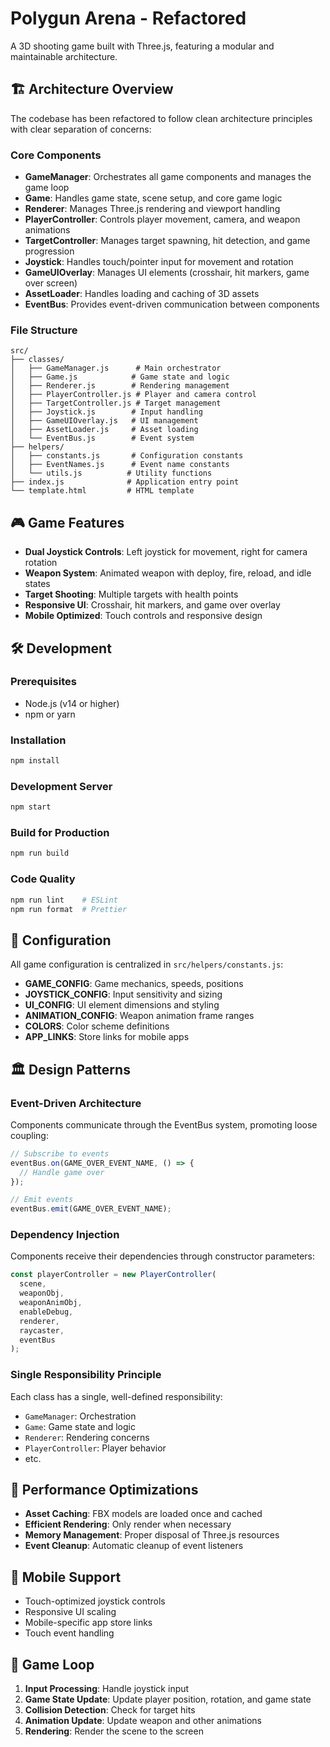 # Polygun Arena - Refactored

A 3D shooting game built with Three.js, featuring a modular and maintainable architecture.

## 🏗️ Architecture Overview

The codebase has been refactored to follow clean architecture principles with clear separation of concerns:

### Core Components

- **GameManager**: Orchestrates all game components and manages the game loop
- **Game**: Handles game state, scene setup, and core game logic
- **Renderer**: Manages Three.js rendering and viewport handling
- **PlayerController**: Controls player movement, camera, and weapon animations
- **TargetController**: Manages target spawning, hit detection, and game progression
- **Joystick**: Handles touch/pointer input for movement and rotation
- **GameUIOverlay**: Manages UI elements (crosshair, hit markers, game over screen)
- **AssetLoader**: Handles loading and caching of 3D assets
- **EventBus**: Provides event-driven communication between components

### File Structure

```
src/
├── classes/
│   ├── GameManager.js      # Main orchestrator
│   ├── Game.js            # Game state and logic
│   ├── Renderer.js        # Rendering management
│   ├── PlayerController.js # Player and camera control
│   ├── TargetController.js # Target management
│   ├── Joystick.js        # Input handling
│   ├── GameUIOverlay.js   # UI management
│   ├── AssetLoader.js     # Asset loading
│   └── EventBus.js        # Event system
├── helpers/
│   ├── constants.js       # Configuration constants
│   ├── EventNames.js      # Event name constants
│   └── utils.js          # Utility functions
├── index.js              # Application entry point
└── template.html         # HTML template
```

## 🎮 Game Features

- **Dual Joystick Controls**: Left joystick for movement, right for camera rotation
- **Weapon System**: Animated weapon with deploy, fire, reload, and idle states
- **Target Shooting**: Multiple targets with health points
- **Responsive UI**: Crosshair, hit markers, and game over overlay
- **Mobile Optimized**: Touch controls and responsive design

## 🛠️ Development

### Prerequisites

- Node.js (v14 or higher)
- npm or yarn

### Installation

```bash
npm install
```

### Development Server

```bash
npm start
```

### Build for Production

```bash
npm run build
```

### Code Quality

```bash
npm run lint    # ESLint
npm run format  # Prettier
```

## 🔧 Configuration

All game configuration is centralized in `src/helpers/constants.js`:

- **GAME_CONFIG**: Game mechanics, speeds, positions
- **JOYSTICK_CONFIG**: Input sensitivity and sizing
- **UI_CONFIG**: UI element dimensions and styling
- **ANIMATION_CONFIG**: Weapon animation frame ranges
- **COLORS**: Color scheme definitions
- **APP_LINKS**: Store links for mobile apps

## 🏛️ Design Patterns

### Event-Driven Architecture

Components communicate through the EventBus system, promoting loose coupling:

```javascript
// Subscribe to events
eventBus.on(GAME_OVER_EVENT_NAME, () => {
  // Handle game over
});

// Emit events
eventBus.emit(GAME_OVER_EVENT_NAME);
```

### Dependency Injection

Components receive their dependencies through constructor parameters:

```javascript
const playerController = new PlayerController(
  scene,
  weaponObj,
  weaponAnimObj,
  enableDebug,
  renderer,
  raycaster,
  eventBus
);
```

### Single Responsibility Principle

Each class has a single, well-defined responsibility:

- `GameManager`: Orchestration
- `Game`: Game state and logic
- `Renderer`: Rendering concerns
- `PlayerController`: Player behavior
- etc.

## 🚀 Performance Optimizations

- **Asset Caching**: FBX models are loaded once and cached
- **Efficient Rendering**: Only render when necessary
- **Memory Management**: Proper disposal of Three.js resources
- **Event Cleanup**: Automatic cleanup of event listeners

## 📱 Mobile Support

- Touch-optimized joystick controls
- Responsive UI scaling
- Mobile-specific app store links
- Touch event handling

## 🔄 Game Loop

1. **Input Processing**: Handle joystick input
2. **Game State Update**: Update player position, rotation, and game state
3. **Collision Detection**: Check for target hits
4. **Animation Update**: Update weapon and other animations
5. **Rendering**: Render the scene to the screen
